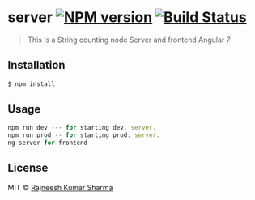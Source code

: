 # server [![NPM version](https://badge.fury.io/js/server.svg)](https://npmjs.org/package/server) [![Build Status](https://travis-ci.org/rajneeshksharma/server.svg?branch=master)](https://travis-ci.org/rajneeshksharma/server)

> This is a String counting node Server and frontend Angular 7

## Installation

```sh
$ npm install
```

## Usage

```js
npm run dev --- for starting dev. server.
npm run prod -- for starting prod. server.
ng server for frontend
```

## License

MIT © [Rajneesh Kumar Sharma](https://github.com/rajneeshksharma)
